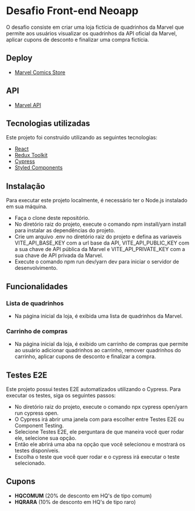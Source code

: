 
# Desafio Front-end Neoapp

O desafio consiste em criar uma loja fictícia de quadrinhos da Marvel que permite aos usuários visualizar os quadrinhos da API oficial da Marvel, aplicar cupons de desconto e finalizar uma compra fictícia.

## Deploy

- [Marvel Comics Store](https://marvelcomicsstore-desafio.vercel.app)

## API

- [Marvel API](https://developer.marvel.com)

## Tecnologias utilizadas

Este projeto foi construído utilizando as seguintes tecnologias:

- [React](https://react.dev)
- [Redux Toolkit](https://redux-toolkit.js.org)
- [Cypress](https://www.cypress.io)
- [Styled Components](https://styled-components.com)

## Instalação

Para executar este projeto localmente, é necessário ter o Node.js instalado em sua máquina.

- Faça o clone deste repositório.
- No diretório raiz do projeto, execute o comando npm install/yarn install para instalar as dependências do projeto.
- Crie um arquivo .env no diretório raiz do projeto e defina as variaveis VITE_API_BASE_KEY com a url base da API, VITE_API_PUBLIC_KEY com a sua chave de API pública da Marvel e VITE_API_PRIVATE_KEY com a sua chave de API privada da Marvel.
- Execute o comando npm run dev/yarn dev para iniciar o servidor de desenvolvimento.

## Funcionalidades

### Lista de quadrinhos

- Na página inicial da loja, é exibida uma lista de quadrinhos da Marvel.

### Carrinho de compras

- Na página inicial da loja, é exibido um carrinho de compras que permite ao usuário adicionar quadrinhos ao carrinho, remover quadrinhos do carrinho, aplicar cupons de desconto e finalizar a compra.

## Testes E2E

Este projeto possui testes E2E automatizados utilizando o Cypress. Para executar os testes, siga os seguintes passos:

- No diretório raiz do projeto, execute o comando npx cypress open/yarn run cypress open.
- O Cypress irá abrir uma janela com para escolher entre Testes E2E ou Component Testing.
- Selecione Testes E2E, ele perguntara de que maneira você quer rodar ele, selecione sua opção.
- Então ele abrirá uma aba na opção que você selecionou e mostrará os testes disponíveis.
- Escolha o teste que você quer rodar e o cypress irá executar o teste selecionado.

## Cupons

- **HQCOMUM** (20% de desconto em HQ's de tipo comum)
- **HQRARA** (10% de desconto em HQ's de tipo raro)
